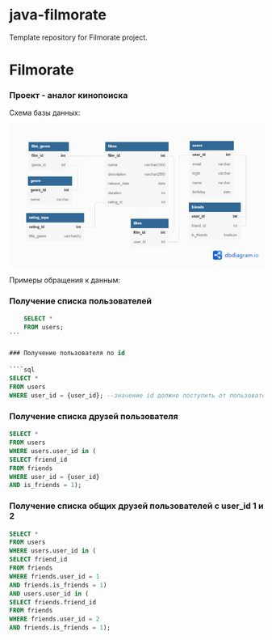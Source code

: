# java-filmorate
Template repository for Filmorate project.
# Filmorate

### Проект - аналог кинопоиска

Схема базы данных:

![BD](/src/main/resources/BD.png?raw=true "BD")

Примеры обращения к данным:
### Получение списка пользователей

````sql
    SELECT *
    FROM users;
```

### Получение пользователя по id

````sql
SELECT *
FROM users 
WHERE user_id = {user_id}; --значение id должно поступить от пользователя
````

### Получение списка друзей пользователя

````sql
SELECT *
FROM users 
WHERE users.user_id in (
SELECT friend_id
FROM friends 
WHERE user_id = {user_id}
AND is_friends = 1);
````

### Получение списка общих друзей пользователей c user_id 1 и 2

````sql
SELECT *
FROM users 
WHERE users.user_id in (
SELECT friend_id
FROM friends 
WHERE friends.user_id = 1
AND friends.is_friends = 1)
AND users.user_id in (
SELECT friends.friend_id
FROM friends 
WHERE friends.user_id = 2
AND friends.is_friends = 1);
````
